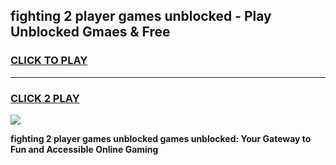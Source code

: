 
## fighting 2 player games unblocked - Play Unblocked Gmaes & Free
<h3>
<a href="https://premium.freeplayer.one?title=fighting_2_player_games_unblocked&ref=20F">CLICK TO PLAY</a></h3>
<hr>

<h3>
<a href="https://premium.freeplayer.one?title=fighting_2_player_games_unblocked&ref=20F">CLICK 2 PLAY</a>
  
</h3>

<a href="https://premium.freeplayer.one?title=fighting_2_player_games_unblocked&ref=20F/"><img src="https://clearcache.store/games.png"></a>


**fighting 2 player games unblocked games unblocked: Your Gateway to Fun and Accessible Online Gaming**
